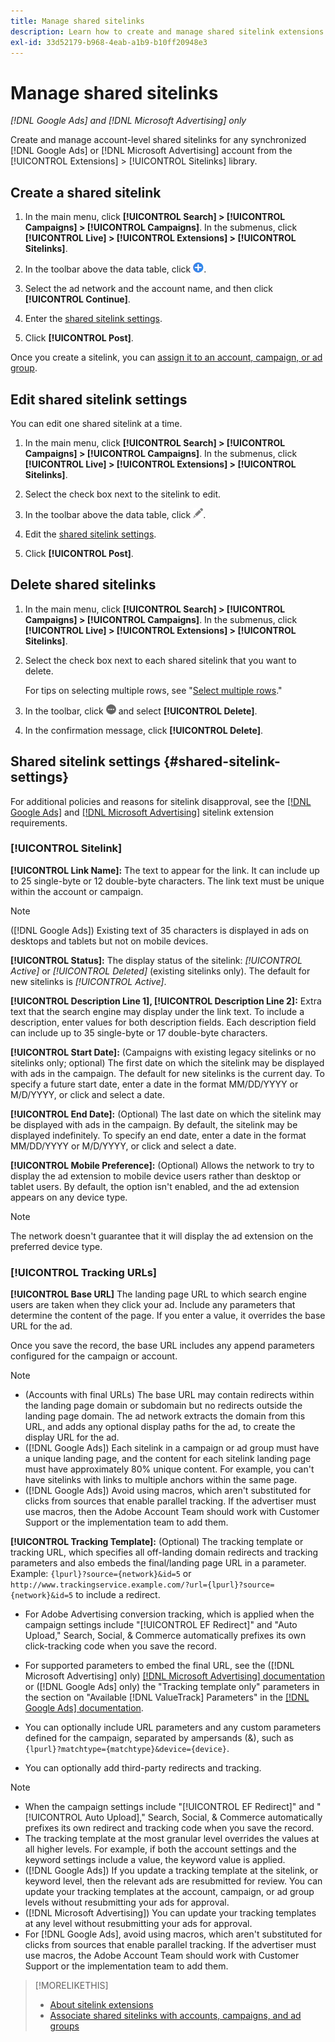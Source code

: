 ```yaml
---
title: Manage shared sitelinks
description: Learn how to create and manage shared sitelink extensions.
exl-id: 33d52179-b968-4eab-a1b9-b10ff20948e3
---
```

# Manage shared sitelinks

*[!DNL Google Ads] and [!DNL Microsoft Advertising] only*

Create and manage account-level shared sitelinks for any synchronized [!DNL Google Ads] or [!DNL Microsoft Advertising] account from the [!UICONTROL Extensions] > [!UICONTROL Sitelinks] library. 

## Create a shared sitelink

1. In the main menu, click **[!UICONTROL Search] > [!UICONTROL Campaigns] > [!UICONTROL Campaigns]**. In the submenus, click **[!UICONTROL Live] > [!UICONTROL Extensions] > [!UICONTROL Sitelinks]**.

1. In the toolbar above the data table, click ![Create](/help/search-social-commerce/assets/add.png "Create").

1. Select the ad network and the account name, and then click **[!UICONTROL Continue]**.

1. Enter the [shared sitelink settings](#shared-sitelink-settings).

1. Click **[!UICONTROL Post]**.

Once you create a sitelink, you can [assign it to an account, campaign, or ad group](sitelink-extension-associate.md).

## Edit shared sitelink settings

You can edit one shared sitelink at a time.

1. In the main menu, click **[!UICONTROL Search] > [!UICONTROL Campaigns] > [!UICONTROL Campaigns]**. In the submenus, click **[!UICONTROL Live] > [!UICONTROL Extensions] > [!UICONTROL Sitelinks]**.

1. Select the check box next to the sitelink to edit.

1. In the toolbar above the data table, click ![Edit](/help/search-social-commerce/assets/edit.png "Edit").

1. Edit the [shared sitelink settings](#shared-sitelink-settings).

1. Click **[!UICONTROL Post]**.

## Delete shared sitelinks

1. In the main menu, click **[!UICONTROL Search] > [!UICONTROL Campaigns] > [!UICONTROL Campaigns]**. In the submenus, click **[!UICONTROL Live] > [!UICONTROL Extensions] > [!UICONTROL Sitelinks]**.

1. Select the check box next to each shared sitelink that you want to delete.

   For tips on selecting multiple rows, see "[Select multiple rows](/help/search-social-commerce/common-tasks/navigation-editing-selection/multiple-rows-select.md)."

1. In the toolbar, click ![More](/help/search-social-commerce/assets/more.png "More") and select **[!UICONTROL Delete]**.

1. In the confirmation message, click **[!UICONTROL Delete]**.

## Shared sitelink settings {#shared-sitelink-settings}

For additional policies and reasons for sitelink disapproval, see the [[!DNL Google Ads]](https://support.google.com/adspolicy/answer/1054210) and [[!DNL Microsoft Advertising]](https://about.ads.microsoft.com/en-us/resources/policies/ad-extensions-policies) sitelink extension requirements.

### [!UICONTROL Sitelink]

**[!UICONTROL Link Name]:** The text to appear for the link. It can include up to 25 single-byte or 12 double-byte characters. The link text must be unique within the account or campaign.

>[!NOTE]
>
>([!DNL Google Ads]) Existing text of 35 characters is displayed in ads on desktops and tablets but not on mobile devices.

**[!UICONTROL Status]:** The display status of the sitelink:  *[!UICONTROL Active]* or *[!UICONTROL Deleted]* (existing sitelinks only). The default for new sitelinks is *[!UICONTROL Active]*.
 
**[!UICONTROL Description Line 1], [!UICONTROL Description Line 2]:** Extra text that the search engine may display under the link text. To include a description, enter values for both description fields. Each description field can include up to 35 single-byte or 17 double-byte characters.

**[!UICONTROL Start Date]:** (Campaigns with existing legacy sitelinks or no sitelinks only; optional) The first date on which the sitelink may be displayed with ads in the campaign. The default for new sitelinks is the current day. To specify a future start date, enter a date in the format MM/DD/YYYY or M/D/YYYY, or click   and select a date.

**[!UICONTROL End Date]:** (Optional) The last date on which the sitelink may be displayed with ads in the campaign. By default, the sitelink may be displayed indefinitely. To specify an end date, enter a date in the format MM/DD/YYYY or M/D/YYYY, or click   and select a date.

**[!UICONTROL Mobile Preference]:** (Optional) Allows the network to try to display the ad extension to mobile device users rather than desktop or tablet users. By default, the option isn't enabled, and the ad extension appears on any device type.

>[!NOTE]
>
>The network doesn't guarantee that it will display the ad extension on the preferred device type.

### [!UICONTROL Tracking URLs]

**[!UICONTROL Base URL]** The landing page URL to which search engine users are taken when they click your ad. Include any parameters that determine the content of the page. If you enter a value, it overrides the base URL for the ad.

Once you save the record, the base URL includes any append parameters configured for the campaign or account. 

>[!NOTE]
>
>* (Accounts with final URLs) The base URL may contain redirects within the landing page domain or subdomain but no redirects outside the landing page domain. The ad network extracts the domain from this URL, and adds any optional display paths for the ad, to create the display URL for the ad.
>* ([!DNL Google Ads]) Each sitelink in a campaign or ad group must have a unique landing page, and the content for each sitelink landing page must have approximately 80% unique content. For example, you can't have sitelinks with links to multiple anchors within the same page.
>* ([!DNL Google Ads]) Avoid using macros, which aren't substituted for clicks from sources that enable parallel tracking. If the advertiser must use macros, then the Adobe Account Team should work with Customer Support or the implementation team to add them.

**[!UICONTROL Tracking Template]:** (Optional) The tracking template or tracking URL, which specifies all off-landing domain redirects and tracking parameters and also embeds the final/landing page URL in a parameter. Example: `{lpurl}?source={network}&id=5` or `http://www.trackingservice.example.com/?url={lpurl}?source={network}&id=5` to include a redirect.

* For Adobe Advertising conversion tracking, which is applied when the campaign settings include "[!UICONTROL EF Redirect]" and "Auto Upload," Search, Social, & Commerce automatically prefixes its own click-tracking code when you save the record.

* For supported parameters to embed the final URL, see the ([!DNL Microsoft Advertising] only) [[!DNL Microsoft Advertising] documentation](https://help.ads.microsoft.com/#apex/3/en/56799) or ([!DNL Google Ads] only) the "Tracking template only" parameters in the section on "Available [!DNL ValueTrack] Parameters" in the [[!DNL Google Ads] documentation](https://support.google.com/google-ads/answer/6305348).
   
* You can optionally include URL parameters and any custom parameters defined for the campaign, separated by ampersands (&), such as `{lpurl}?matchtype={matchtype}&device={device}`.

* You can optionally add third-party redirects and tracking.

>[!NOTE]
>
>* When the campaign settings include "[!UICONTROL EF Redirect]" and "[!UICONTROL Auto Upload]," Search, Social, & Commerce automatically prefixes its own redirect and tracking code when you save the record.
>* The tracking template at the most granular level overrides the values at all higher levels. For example, if both the account settings and the keyword settings include a value, the keyword value is applied.
>* ([!DNL Google Ads]) If you update a tracking template at the  sitelink, or keyword level, then the relevant ads are resubmitted for review. You can update your tracking templates at the account, campaign, or ad group levels without resubmitting your ads for approval.
>* ([!DNL Microsoft Advertising]) You can update your tracking templates at any level without resubmitting your ads for approval.
>* For [!DNL Google Ads], avoid using macros, which aren't substituted for clicks from sources that enable parallel tracking. If the advertiser must use macros, the Adobe Account Team should work with Customer Support or the implementation team to add them.

>[!MORELIKETHIS]
>
>* [About sitelink extensions](sitelink-extension-about.md)
>* [Associate shared sitelinks with accounts, campaigns, and ad groups](sitelink-extension-associate.md)
